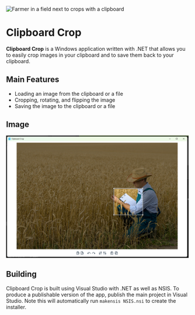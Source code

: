 ![Farmer in a field next to crops with a clipboard](images/farmer.jpg)
# Clipboard Crop

**Clipboard Crop** is a Windows application written with .NET that allows you to easily crop images in your clipboard and to save them back to your clipboard.

## Main Features
* Loading an image from the clipboard or a file
* Cropping, rotating, and flipping the image
* Saving the image to the clipboard or a file

## Image
[<img src="images/demo.png" width="500">](images/demo.png)

## Building
Clipboard Crop is built using Visual Studio with .NET as well as NSIS. To produce a publishable version of the app, publish the main project in Visual Studio. Note this will automatically run `makensis NSIS.nsi` to create the installer.
